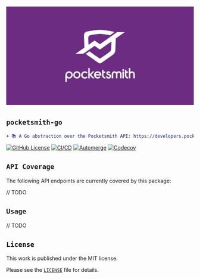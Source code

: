 <!-- markdownlint-disable MD041 MD010 -->
<p align="center">
  <img src="docs/logo.png"/>
</p>

## `pocketsmith-go`

```diff
+ 📚 A Go abstraction over the Pocketsmith API: https://developers.pocketsmith.com/docs.
```

<a href="LICENSE" target="_blank"><img src="https://img.shields.io/github/license/jmpa-io/pocketsmith-go.svg" alt="GitHub License"></a>
[![CI/CD](https://github.com/jmpa-io/pocketsmith-go/actions/workflows/cicd.yml/badge.svg)](https://github.com/jmpa-io/pocketsmith-go/actions/workflows/cicd.yml)
[![Automerge](https://github.com/jmpa-io/pocketsmith-go/actions/workflows/.github/workflows/dependabot-automerge.yml/badge.svg)](https://github.com/jmpa-io/pocketsmith-go/actions/workflows/.github/workflows/dependabot-automerge.yml)
[![Codecov](https://codecov.io/github/jmpa-io/pocketsmith-go/graph/badge.svg?token=8LXBLNQSOW)](https://codecov.io/github/jmpa-io/pocketsmith-go)

## `API Coverage`

The following API endpoints are currently covered by this package:

// TODO

## `Usage`

// TODO

## `License`

This work is published under the MIT license.

Please see the [`LICENSE`](./LICENSE) file for details.
